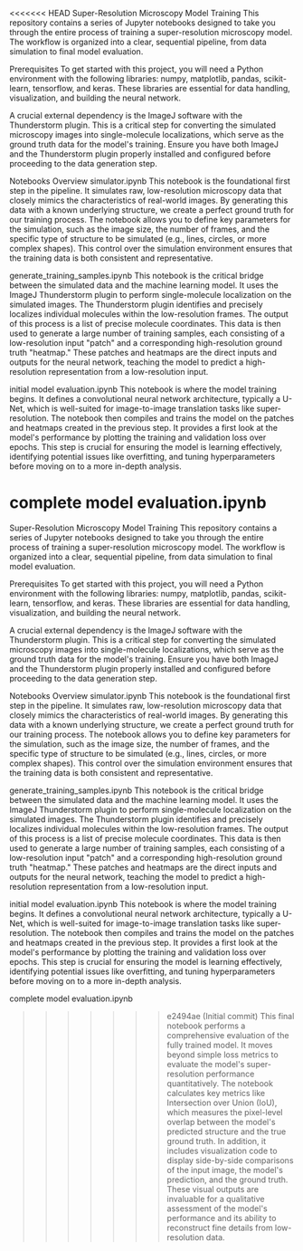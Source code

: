 <<<<<<< HEAD
Super-Resolution Microscopy Model Training
This repository contains a series of Jupyter notebooks designed to take you through the entire process of training a super-resolution microscopy model. The workflow is organized into a clear, sequential pipeline, from data simulation to final model evaluation.

Prerequisites
To get started with this project, you will need a Python environment with the following libraries: numpy, matplotlib, pandas, scikit-learn, tensorflow, and keras. These libraries are essential for data handling, visualization, and building the neural network.

A crucial external dependency is the ImageJ software with the Thunderstorm plugin. This is a critical step for converting the simulated microscopy images into single-molecule localizations, which serve as the ground truth data for the model's training. Ensure you have both ImageJ and the Thunderstorm plugin properly installed and configured before proceeding to the data generation step.

Notebooks Overview
simulator.ipynb
This notebook is the foundational first step in the pipeline. It simulates raw, low-resolution microscopy data that closely mimics the characteristics of real-world images. By generating this data with a known underlying structure, we create a perfect ground truth for our training process. The notebook allows you to define key parameters for the simulation, such as the image size, the number of frames, and the specific type of structure to be simulated (e.g., lines, circles, or more complex shapes). This control over the simulation environment ensures that the training data is both consistent and representative.

generate_training_samples.ipynb
This notebook is the critical bridge between the simulated data and the machine learning model. It uses the ImageJ Thunderstorm plugin to perform single-molecule localization on the simulated images. The Thunderstorm plugin identifies and precisely localizes individual molecules within the low-resolution frames. The output of this process is a list of precise molecule coordinates. This data is then used to generate a large number of training samples, each consisting of a low-resolution input "patch" and a corresponding high-resolution ground truth "heatmap." These patches and heatmaps are the direct inputs and outputs for the neural network, teaching the model to predict a high-resolution representation from a low-resolution input.

initial model evaluation.ipynb
This notebook is where the model training begins. It defines a convolutional neural network architecture, typically a U-Net, which is well-suited for image-to-image translation tasks like super-resolution. The notebook then compiles and trains the model on the patches and heatmaps created in the previous step. It provides a first look at the model's performance by plotting the training and validation loss over epochs. This step is crucial for ensuring the model is learning effectively, identifying potential issues like overfitting, and tuning hyperparameters before moving on to a more in-depth analysis.

complete model evaluation.ipynb
=======
Super-Resolution Microscopy Model Training
This repository contains a series of Jupyter notebooks designed to take you through the entire process of training a super-resolution microscopy model. The workflow is organized into a clear, sequential pipeline, from data simulation to final model evaluation.

Prerequisites
To get started with this project, you will need a Python environment with the following libraries: numpy, matplotlib, pandas, scikit-learn, tensorflow, and keras. These libraries are essential for data handling, visualization, and building the neural network.

A crucial external dependency is the ImageJ software with the Thunderstorm plugin. This is a critical step for converting the simulated microscopy images into single-molecule localizations, which serve as the ground truth data for the model's training. Ensure you have both ImageJ and the Thunderstorm plugin properly installed and configured before proceeding to the data generation step.

Notebooks Overview
simulator.ipynb
This notebook is the foundational first step in the pipeline. It simulates raw, low-resolution microscopy data that closely mimics the characteristics of real-world images. By generating this data with a known underlying structure, we create a perfect ground truth for our training process. The notebook allows you to define key parameters for the simulation, such as the image size, the number of frames, and the specific type of structure to be simulated (e.g., lines, circles, or more complex shapes). This control over the simulation environment ensures that the training data is both consistent and representative.

generate_training_samples.ipynb
This notebook is the critical bridge between the simulated data and the machine learning model. It uses the ImageJ Thunderstorm plugin to perform single-molecule localization on the simulated images. The Thunderstorm plugin identifies and precisely localizes individual molecules within the low-resolution frames. The output of this process is a list of precise molecule coordinates. This data is then used to generate a large number of training samples, each consisting of a low-resolution input "patch" and a corresponding high-resolution ground truth "heatmap." These patches and heatmaps are the direct inputs and outputs for the neural network, teaching the model to predict a high-resolution representation from a low-resolution input.

initial model evaluation.ipynb
This notebook is where the model training begins. It defines a convolutional neural network architecture, typically a U-Net, which is well-suited for image-to-image translation tasks like super-resolution. The notebook then compiles and trains the model on the patches and heatmaps created in the previous step. It provides a first look at the model's performance by plotting the training and validation loss over epochs. This step is crucial for ensuring the model is learning effectively, identifying potential issues like overfitting, and tuning hyperparameters before moving on to a more in-depth analysis.

complete model evaluation.ipynb
>>>>>>> e2494ae (Initial commit)
This final notebook performs a comprehensive evaluation of the fully trained model. It moves beyond simple loss metrics to evaluate the model's super-resolution performance quantitatively. The notebook calculates key metrics like Intersection over Union (IoU), which measures the pixel-level overlap between the model's predicted structure and the true ground truth. In addition, it includes visualization code to display side-by-side comparisons of the input image, the model's prediction, and the ground truth. These visual outputs are invaluable for a qualitative assessment of the model's performance and its ability to reconstruct fine details from low-resolution data.